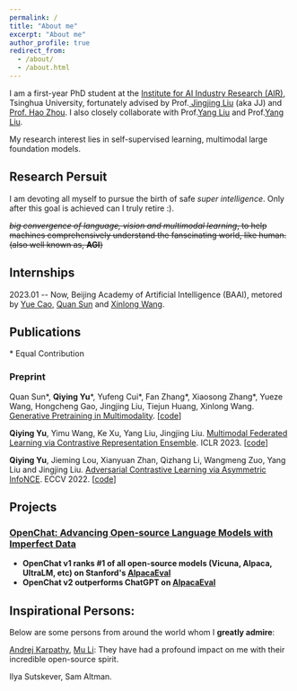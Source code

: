 ```yaml
---
permalink: /
title: "About me"
excerpt: "About me"
author_profile: true
redirect_from: 
  - /about/
  - /about.html
---
```


I am a first-year PhD student at the [Institute for AI Industry Research (AIR)](https://air.tsinghua.edu.cn), Tsinghua University, fortunately advised by Prof.[ Jingjing Liu](https://air.tsinghua.edu.cn/info/1046/1201.htm) (aka JJ) and [Prof. Hao Zhou](https://zhouh.github.io). I also closely collaborate with Prof.[Yang Liu](https://air.tsinghua.edu.cn/info/1046/1204.htm) and Prof.[Yang Liu](https://air.tsinghua.edu.cn/info/1046/1198.htm).

My research interest lies in self-supervised learning, multimodal large foundation models.

## Research Persuit

I am devoting all myself to pursue the birth of safe *super intelligence*. Only after this goal is achieved can I truly retire :).

~~*big convergence of language, vision and multimodal learning*, to help machines comprehensively understand the fanscinating world, like human. (also well known as, **AGI**)~~

## Internships

2023.01 -- Now, Beijing Academy of Artificial Intelligence (BAAI), metored by [Yue Cao](http://yue-cao.me), [Quan Sun](https://github.com/Quan-Sun) and [Xinlong Wang](https://www.xloong.wang).

## Publications

\* Equal Contribution

### Preprint

Quan Sun\*, **Qiying Yu**\*, Yufeng Cui\*, Fan Zhang\*, Xiaosong Zhang\*, Yueze Wang, Hongcheng Gao, Jingjing Liu, Tiejun Huang, Xinlong Wang. [Generative Pretraining in Multimodality](https://arxiv.org/abs/2307.05222). [[code](https://github.com/baaivision/Emu)]



**Qiying Yu**, Yimu Wang, Ke Xu, Yang Liu, Jingjing Liu. [Multimodal Federated Learning via Contrastive Representation Ensemble](https://openreview.net/pdf?id=Hnk1WRMAYqg). ICLR 2023. [[code](https://github.com/FLAIR-THU/CreamFL)]

**Qiying Yu**, Jieming Lou, Xianyuan Zhan, Qizhang Li, Wangmeng Zuo, Yang Liu and Jingjing Liu. [Adversarial Contrastive Learning via Asymmetric InfoNCE](https://arxiv.org/abs/2207.08374). ECCV 2022. [[code](https://github.com/yqy2001/A-InfoNCE)]

## Projects

### [OpenChat: Advancing Open-source Language Models with Imperfect Data](https://github.com/imoneoi/openchat) 

* **OpenChat v1 ranks #1 of all open-source models (Vicuna, Alpaca, UltraLM, etc) on Stanford's [AlpacaEval](https://tatsu-lab.github.io/alpaca_eval/)**
* **OpenChat v2 outperforms ChatGPT on [AlpacaEval](https://tatsu-lab.github.io/alpaca_eval/)**

## Inspirational Persons:

Below are some persons from around the world whom I **greatly admire**:

[Andrej Karpathy](https://karpathy.ai/), [Mu Li](http://www.cs.cmu.edu/~muli/index.html): They have had a profound impact on me with their incredible open-source spirit.

Ilya Sutskever, Sam Altman.
